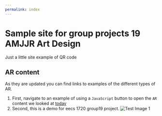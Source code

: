 ```yaml
---
permalink: index
---
```


# Sample site for group projects 19 AMJJR Art Design

Just a little site example of QR code

## AR content

As they are updated you can find links to examples of the different types of AR.

1. First, navigate to an example of using a `JavaScript` button to open the `AR` content we looked at [today](website/pages/index-1.html)
2. Second, this is a demo for  eecs 1720 group19 project.
![Test Image 1](myqr_code.png)